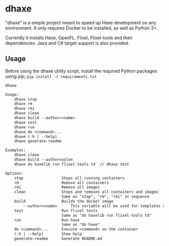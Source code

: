 # dhaxe

"dhaxe" is a simple project meant to speed up Haxe development on any environment.
It only requires Docker to be installed, as well as Python 3+.

Currently it installs Haxe, OpenFL, Flixel, Flixel-tools and their dependencies.
Java and C# target support is also provided.

## Usage

Before using the dhaxe utility script, install the required Python packages using pip; `pip install -r requirements.txt`

```rst
dhaxe

Usage:
    dhaxe stop
    dhaxe rm
    dhaxe rmi
    dhaxe clean
    dhaxe build --author=<name>
    dhaxe test
    dhaxe run
    dhaxe do <command>...
    dhaxe (-h | --help)
    dhaxe generate-readme

Examples:
    dhaxe clean
    dhaxe build --author=xolan
    dhaxe do haxelib run flixel-tools td  // dhaxe test

Options:
    stop                 Stops all running containers
    rm                   Remove all containers
    rmi                  Remove all images
    clean                Stops and removes all containers and images
                         Same as "stop", "rm", "rmi" in sequence
    build                Builds the docker image
        --author=<name>      This variable will be used for templates created
    test                 Run flixel tests
                         Same as "do haxelib run flixel-tools td"
    run                  Run haxe
                         Same as "do haxe"
    do <command>...      Execute <command> on the container
    (-h | --help)        Show help
    generate-readme      Generate README.md

```

